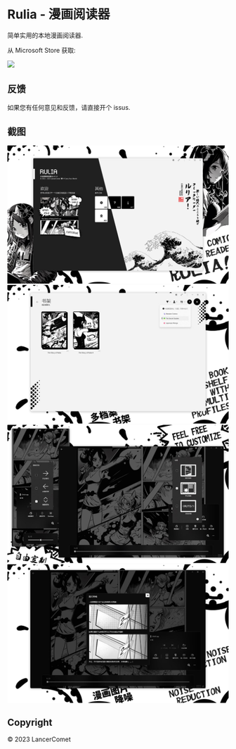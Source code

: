 # Rulia - 漫画阅读器

简单实用的本地漫画阅读器.

从 Microsoft Store 获取:

<a href="https://apps.microsoft.com/store/detail/9MVVLRZWRXX8?cid=github&launch=true&mode=mini">
  <img src="https://get.microsoft.com/images/zh-cn%20dark.svg" width="250" />
</a>

## 反馈

如果您有任何意见和反馈，请直接开个 issus.

## 截图

![rulia](/images/chs-01.jpg)
![rulia](/images/chs-02.jpg)
![rulia](/images/chs-03.jpg)
![rulia](/images/chs-04.jpg)

## Copyright

© 2023 LancerComet
